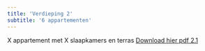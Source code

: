 ```yaml
---
title: 'Verdieping 2'
subtitle: '6 appartementen'
---
```


X appartement met X slaapkamers en terras
[Download hier pdf 2.1](overhouse.PNG)
